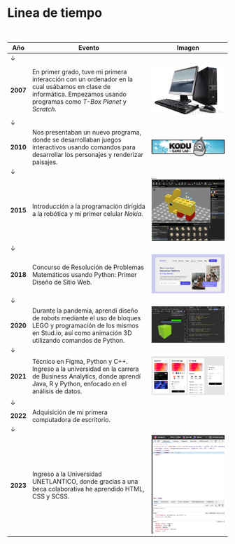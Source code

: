 # Linea de tiempo

<br>

| **Año** |<center>**Evento**</center> | **Imagen** |
|---|---|---|
|&darr;
**2007**|En primer grado, tuve mi primera interacción con un ordenador en la cual usábamos en clase de informática. Empezamos usando programas como *T-Box Planet* y *Scratch*.| ![Mi primera pc](compu.png)|
|&darr;
**2010**|Nos presentaban un nuevo programa, donde se desarrollaban juegos interactivos usando comandos para desarrollar los personajes y renderizar paisajes.| ![Mi primera videojuego](kgl.jpg )|
|&darr;
**2015**| Introducción a la programación dirigida a la robótica y mi primer celular *Nokia*.| ![Programa de lego](lego.jpeg)|
|&darr;
**2018**| Concurso de Resolución de Problemas Matemáticos usando Python: Primer Diseño de Sitio Web.| ![Mi primer site](web.png)|
|&darr;
**2020**| Durante la pandemia, aprendí diseño de robots mediante el uso de bloques LEGO y programación de los mismos en Stud.io, así como animación 3D utilizando comandos de Python.| ![blender](blender.jpeg)|
|&darr;
**2021**|Técnico en Figma, Python y C++. Ingreso a la universidad en la carrera de Business Analytics, donde aprendí Java, R y Python, enfocado en el análisis de datos.| ![Figma](figma.png)|
|&darr;
**2022**|Adquisición de mi primera computadora de escritorio.||
|&darr;
**2023**|Ingreso a la Universidad UNETLANTICO, donde gracias a una beca colaborativa he aprendido HTML, CSS y SCSS.| ![Capcitación](html.png)|

